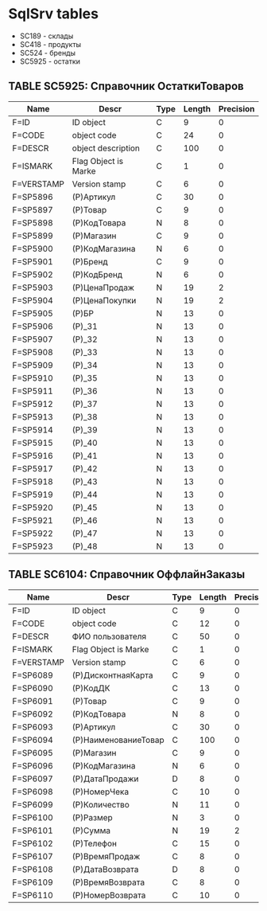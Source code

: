 # SqlSrv tables
- SC189 - склады
- SC418 - продукты
- SC524 - бренды
- SC5925 - остатки

## TABLE SC5925: Справочник ОстаткиТоваров

| Name        | Descr               | Type | Length  | Precision |
| ----------- |-------------------- | ---- | ------- | --------- |
| F=ID        | ID object           | C    | 9       | 0         |
| F=CODE      | object code         | C    | 24      | 0         |
| F=DESCR     | object description  | C    | 100     | 0         |
| F=ISMARK    | Flag Object is Marke| C    | 1       | 0         |
| F=VERSTAMP  | Version stamp       | C    | 6       | 0         |
| F=SP5896    | (P)Артикул          | C    | 30      | 0         |
| F=SP5897    | (P)Товар            | C    | 9       | 0         |
| F=SP5898    | (P)КодТовара        | N    | 8       | 0         |
| F=SP5899    | (P)Магазин          | C    | 9       | 0         |
| F=SP5900    | (P)КодМагазина      | N    | 6       | 0         |
| F=SP5901    | (P)Бренд            | C    | 9       | 0         |
| F=SP5902    | (P)КодБренд         | N    | 6       | 0         |
| F=SP5903    | (P)ЦенаПродаж       | N    | 19      | 2         |
| F=SP5904    | (P)ЦенаПокупки      | N    | 19      | 2         |
| F=SP5905    | (P)БР               | N    | 13      | 0         |
| F=SP5906    | (P)_31              | N    | 13      | 0         |
| F=SP5907    | (P)_32              | N    | 13      | 0         |
| F=SP5908    | (P)_33              | N    | 13      | 0         |
| F=SP5909    | (P)_34              | N    | 13      | 0         |
| F=SP5910    | (P)_35              | N    | 13      | 0         |
| F=SP5911    | (P)_36              | N    | 13      | 0         |
| F=SP5912    | (P)_37              | N    | 13      | 0         |
| F=SP5913    | (P)_38              | N    | 13      | 0         |
| F=SP5914    | (P)_39              | N    | 13      | 0         |
| F=SP5915    | (P)_40              | N    | 13      | 0         |
| F=SP5916    | (P)_41              | N    | 13      | 0         |
| F=SP5917    | (P)_42              | N    | 13      | 0         |
| F=SP5918    | (P)_43              | N    | 13      | 0         |
| F=SP5919    | (P)_44              | N    | 13      | 0         |
| F=SP5920    | (P)_45              | N    | 13      | 0         |
| F=SP5921    | (P)_46              | N    | 13      | 0         |
| F=SP5922    | (P)_47              | N    | 13      | 0         |
| F=SP5923    | (P)_48              | N    | 13      | 0         |

## TABLE SC6104: Справочник ОффлайнЗаказы

| Name        | Descr                | Type | Length | Precision  |
| ----------- |--------------------- | ---- | ------ | ---------- |
| F=ID        | ID object            | C    | 9      | 0          |
| F=CODE      | object code          | C    | 12     | 0          |
| F=DESCR     | ФИО пользователя     | C    | 50     | 0          |
| F=ISMARK    | Flag Object is Marke | C    | 1      | 0          |
| F=VERSTAMP  | Version stamp        | C    | 6      | 0          |
| F=SP6089    | (P)ДисконтнаяКарта   | C    | 9      | 0          |
| F=SP6090    | (P)КодДК             | C    | 13     | 0          |
| F=SP6091    | (P)Товар             | C    | 9      | 0          |
| F=SP6092    | (P)КодТовара         | N    | 8      | 0          |
| F=SP6093    | (P)Артикул           | C    | 30     | 0          |
| F=SP6094    | (P)НаименованиеТовар | C    | 100    | 0          |
| F=SP6095    | (P)Магазин           | C    | 9      | 0          |
| F=SP6096    | (P)КодМагазина       | N    | 6      | 0          |
| F=SP6097    | (P)ДатаПродажи       | D    | 8      | 0          |
| F=SP6098    | (P)НомерЧека         | C    | 10     | 0          |
| F=SP6099    | (P)Количество        | N    | 11     | 0          |
| F=SP6100    | (P)Размер            | N    | 3      | 0          |
| F=SP6101    | (P)Сумма             | N    | 19     | 2          |
| F=SP6102    | (P)Телефон           | C    | 15     | 0          |
| F=SP6107    | (P)ВремяПродаж       | C    | 8      | 0          |
| F=SP6108    | (P)ДатаВозврата      | D    | 8      | 0          |
| F=SP6109    | (P)ВремяВозврата     | C    | 8      | 0          |
| F=SP6110    | (P)НомерВозврата     | C    | 10     | 0          |
